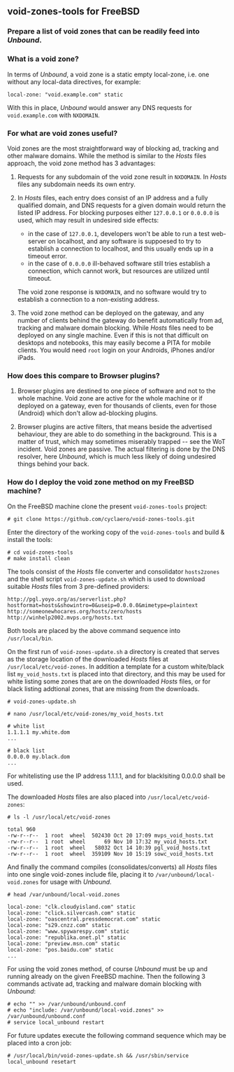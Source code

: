 ## void-zones-tools for FreeBSD
### Prepare a list of void zones that can be readily feed into *Unbound*.

### What is a void zone?

In terms of *Unbound*, a void zone is a static empty local-zone, i.e. one without any local-data directives, for example:
    
    local-zone: "void.example.com" static
    
With this in place, *Unbound* would answer any DNS requests for `void.example.com` with `NXDOMAIN`.


### For what are void zones useful?

Void zones are the most straightforward way of blocking ad, tracking and other malware domains.
While the method is similar to the *Hosts* files approach, the void zone method has 3 advantages:

1. Requests for any subdomain of the void zone result in `NXDOMAIN`.
   In *Hosts* files any subdomain needs its own entry.

2. In *Hosts* files, each entry does consist of an IP address and a fully qualified domain,
   and DNS requests for a given domain would return the listed IP address. For blocking
   purposes either `127.0.0.1` or `0.0.0.0` is used, which may result in undesired side effects:
   
   - in the case of `127.0.0.1`, developers won't be able to run a test web-server on localhost,
     and any software is suppoesed to try to establish a connection to localhost, and this 
     usually ends up in a timeout error. 
   - in the case of `0.0.0.0` ill-behaved software still tries establish a connection, which
      cannot work, but resources are utilized until timeout.
   
   The void zone response is `NXDOMAIN`, and no software would try to establish a connection
   to a non-existing address.

3. The void zone method can be deployed on the gateway, and any number of clients behind the
   gateway do benefit automatically from ad, tracking and malware domain blocking. While *Hosts*
   files need to be deployed on any single machine. Even if this is not that difficult on
   desktops and notebooks, this may easily become a PITA for mobile clients. You would need
   `root` login on your Androids, iPhones and/or iPads.


### How does this compare to Browser plugins?

1. Browser plugins are destined to one piece of software and not to the whole machine.
   Void zone are active for the whole machine or if deployed on a gateway, even for
   thousands of clients, even for those (Android) which don't allow ad-blocking plugins.

2. Browser plugins are active filters, that means beside the advertised behaviour, they
   are able to do something in the background. This is a matter of trust, which may
   sometimes miserably trapped -- see the WoT incident. Void zones are passive. The actual
   filtering is done by the DNS resolver, here *Unbound*, which is much less likely of doing
   undesired things behind your back.


### How do I deploy the void zone method on my FreeBSD machine?

On the FreeBSD machine clone the present `void-zones-tools` project:

    # git clone https://github.com/cyclaero/void-zones-tools.git
    
Enter the directory of the working copy of the `void-zones-tools` and build & install the tools:

    # cd void-zones-tools
    # make install clean
    
The tools consist of the *Hosts* file converter and consolidator `hosts2zones` and the shell script
`void-zones-update.sh` which is used to download suitable *Hosts* files from 3 pre-defined providers:

    http://pgl.yoyo.org/as/serverlist.php?hostformat=hosts&showintro=0&useip=0.0.0.0&mimetype=plaintext
    http://someonewhocares.org/hosts/zero/hosts
    http://winhelp2002.mvps.org/hosts.txt

Both tools are placed by the above command sequence into `/usr/local/bin`.

On the first run of `void-zones-update.sh` a directory is created that serves as the storage location
of the downloaded *Hosts* files at `/usr/local/etc/void-zones`. In addition a template for a custom
white/black list `my_void_hosts.txt` is placed into that directory, and this may be used for white
listing some zones that are on the downloaded *Hosts* files, or for black listing addtional zones,
that are missing from the downloads.

    # void-zones-update.sh

    # nano /usr/local/etc/void-zones/my_void_hosts.txt
    
    # white list
    1.1.1.1 my.white.dom
    ...

    # black list
    0.0.0.0 my.black.dom
    ...

For whitelisting use the IP address 1.1.1.1, and for blacklsiting 0.0.0.0 shall be used.

The downloaded *Hosts* files are also placed into `/usr/local/etc/void-zones`:

    # ls -l /usr/local/etc/void-zones

    total 960
    -rw-r--r--  1 root  wheel  502430 Oct 20 17:09 mvps_void_hosts.txt
    -rw-r--r--  1 root  wheel      69 Nov 10 17:32 my_void_hosts.txt
    -rw-r--r--  1 root  wheel   58032 Oct 14 10:39 pgl_void_hosts.txt
    -rw-r--r--  1 root  wheel  359109 Nov 10 15:19 sowc_void_hosts.txt

And finally the command compiles (consolidates/converts) all *Hosts* files into one single void-zones
include file, placing it to `/var/unbound/local-void.zones` for usage with *Unbound*.

    # head /var/unbound/local-void.zones
    
    local-zone: "clk.cloudyisland.com" static
    local-zone: "click.silvercash.com" static
    local-zone: "oascentral.pressdemocrat.com" static
    local-zone: "s29.cnzz.com" static
    local-zone: "www.spywarespy.com" static
    local-zone: "republika.onet.pl" static
    local-zone: "preview.msn.com" static
    local-zone: "pos.baidu.com" static
    ...

For using the void zones method, of course *Unbound* must be up and running already on the given FreeBSD machine.
Then the following 3 commands activate ad, tracking and malware domain blocking with *Unbound*:

    # echo "" >> /var/unbound/unbound.conf
    # echo "include: /var/unbound/local-void.zones" >> /var/unbound/unbound.conf
    # service local_unbound restart

For future updates execute the following command sequence which may be placed into a cron job:

    # /usr/local/bin/void-zones-update.sh && /usr/sbin/service local_unbound resetart
